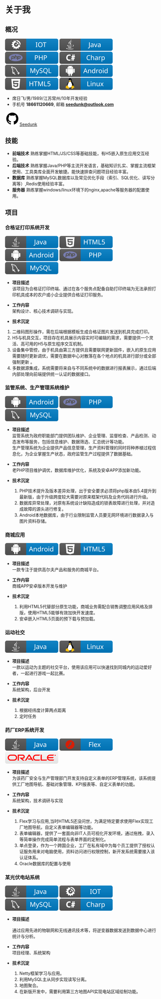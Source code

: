 <!--$layout: doc-->
<!--$lang: zh_CN-->
<!--$en_US: /English/README.html-->
<!--#Doc-->
<!--$background-image: Resources/asset-2405301417.jpg -->
<!--$color: #ffffff -->
# 关于我
<!--Doc#-->

<!--#Doc-->
## 概况
 ![iot](Resources/badge/iot.svg) ![java](Resources/badge/java.svg) ![php](Resources/badge/php.svg) ![csharp](Resources/badge/csharp.svg)  ![mysql](Resources/badge/mysql.svg) ![android](Resources/badge/android.svg) ![html5](Resources/badge/html5.svg)  ![linux](Resources/badge/linux.svg)

 * 席日飞/男/1989/江苏常州/10年开发经验
 * 手机号 **18661120669**, 邮箱 **seedunk@outlook.com**

 [![](Resources/icon/github.svg?class=icon)Seedunk](https://github.com/seedunk/?class=btn%20alt)


## 技能
 * **前端技术** 熟练掌握HTML/JS/CSS等基础技能，有H5嵌入原生应用交互经验。
 * **后端技术** 熟练掌握Java/PHP等主流开发语言，基础知识扎实、掌握主流框架使用、工具类库全面开发敏捷。能快速排查问题项目经验丰富。
 * **数据库** 熟练掌握MySQL数据库以及常见优化手段（索引、SQL优化、读写分离等）,Redis使用经验丰富。
 * **服务器** 熟练掌握windows/linux环境下的nginx,apache等服务器的配置使用。
  
## 项目  
### 合格证打印系统开发
![java](Resources/badge/java.svg) ![html5](Resources/badge/html5.svg) ![android](Resources/badge/android.svg)  ![php](Resources/badge/php.svg) ![mysql](Resources/badge/mysql.svg)
* **项目描述** 
<br>该项目为合格证打印终端、通过在各个服务点配备自助打印终端为无法承担打印机具成本的农户或小企业提供合格证打印服务。

* **工作内容** 
<br>架构设计、核心技术调研与实现。

* **技术沉淀**
 1. 二维码图形操作，需在后端根据模板生成合格证图片发送到机具完成打印。
 2. H5与机具交互，项目存在机具展示内容实时可编辑的需求，需要提供一个灵活、高可用的H5与原生程序交互机制。
 3. 设备集中管控，由于机具由第三方提供且需要联网更新固件，嵌入的原生应用需要随时更新调优，需要在数据中心对散落在各个地点的机具进行部分或全部强制更新 。
 4. 多数据源集成，系统需要将来自与不同系统中的数据进行报表展示，通过后端内部处理向前端提供统一认证的数据接口。

### 监管系统、生产管理系统维护
![android](Resources/badge/android.svg)  ![php](Resources/badge/php.svg) ![mysql](Resources/badge/mysql.svg)
* **项目描述** 
 <br> 监管系统为政府职能部门提供团队维护、企业管理、监督检查、产品检测、动态发布等服务，包括信息维护、数据筛选、汇总统计等功能。
 <br> 生产管理系统为企业提供产品信息管理，生产资料管理的同时将种养植过程信息化，为企业掌握生产状态，政府监管生产过程提供了数据基础。

* **工作内容** 
<br> 老PHP项目维护调优，数据库维护优化，系统及安卓APP添加新功能。

* **技术沉淀**
  1. PHP技术提升及版本差异处理，出于安全要求必须将php版本由5.4提升到最新版，由于升级跨度较大需要对原来框架代码及业务代码进行升级。
  2. 数据库异常处理，对原有系统设计缺陷造成的锁表故障进行处理，并对造成故障的源头进行修复。
  3. Android本地数据库，由于行业限制监管人员要无网环境进行数据录入与图片资料存储。

### 商城应用
![android](Resources/badge/android.svg) ![html5](Resources/badge/html5.svg)
* **项目描述** 
 <br>一款专注于提供高尔夫产品和服务的商城平台。

* **工作内容** 
 <br> 商城APP安卓版本开发与维护

* **技术沉淀**
  1. 利用HTML5代替部分原生功能，商城业务需配合销售调整应用风格及排版，使用HTML5能够有效加快开发速度。
  2. 安卓嵌入HTML5页面的预下载与预加载。


### 运动社交
 ![java](Resources/badge/java.svg)  ![linux](Resources/badge/linux.svg)
* **项目描述** 
<br>一款以运动为主题的社交平台，使用该应用可以快速找到同城内的运动爱好者，一起进行游戏一起比赛。

* **工作内容** 
 <br>系统架构，后台开发

* **技术沉淀**
  1. 根据经纬度计算两点距离
  2. 定时任务
 
 
### 药厂ERP系统开发
 ![java](Resources/badge/java.svg)  ![flex](Resources/badge/flex.svg) ![oracle](Resources/badge/oracle.svg)
* **项目描述** 
<br>为该药厂安全与生产管理部门开发支持自定义表单的ERP管理系统，该系统提供工厂地图导航、基础对象管理、KPI报表等、自定义表单的功能。

* **工作内容** 
 <br>系统架构，技术调研与实现

* **技术沉淀**
  1. Flex学习与应用,当时HTML5还没问世，为满足特定要求使用Flex实现工厂地图导航，自定义表单编辑器等功能。
  2. 表单编辑器，提供了一套面向非IT人员可视化开发环境，通过拖拽，录入等简单操作完成简单流程与表单界面的定制化。
  3. 单点登录，作为一个跨国企业，工厂在私有域中为每个员工提供了授权认证服务用来对电脑使用，资料访问进行权限控制，新开发系统需要接入该认证体系。
  4. Oracle数据库的配置与使用

### 某光伏电站系统
 ![java](Resources/badge/java.svg)  ![iot](Resources/badge/iot.svg)   ![mysql](Resources/badge/mysql.svg) ![csharp](Resources/badge/csharp.svg) 
 * **项目描述**  
 <br>通过应用先进的物联网和无线通讯技术等，将逆变器数据发送到数据中心进行统计与分析。

* **工作内容** 
 <br>项目经理、系统架构

* **技术沉淀**
  1. Netty框架学习与应用。
  2. 利用MySQL主从同步实现读写分离。
  3. 地图聚合。
  4. 在新版开发中，需要利用第三方地图API实现电站区域绘制功能。

 
<!--Doc#-->